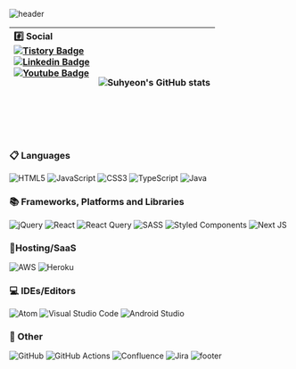 ![header](https://capsule-render.vercel.app/api?type=waving&color=8FAFD9&height=200&text=Welcome%20%20Suhyeon's%20%20Github!&animation=fadeIn&fontColor=ffffff&fontSize=40&fontAlignY=40)

|<div>#️⃣ Social<br/>[![Tistory Badge](https://img.shields.io/badge/-Tistory-black?style=for-the-badge&logo=Tistory&link=https://doqtqu.tistory.com/)](https://doqtqu.tistory.com/)<br/>[![Linkedin Badge](https://img.shields.io/badge/-LinkedIn-blue?style=for-the-badge&logo=Linkedin&logoColor=white&link=https://www.linkedin.com/in/suhyeon-jeong-839b80155/)](https://www.linkedin.com/in/suhyeon-jeong-839b80155/)<br/> [![Youtube Badge](https://img.shields.io/badge/Youtube-ff0000?style=for-the-badge&logo=youtube&link=https://www.youtube.com/channel/UC-4K9pD7X3JQ5_RK_dx5mRQ)](https://www.youtube.com/channel/UC-4K9pD7X3JQ5_RK_dx5mRQ)<br/><br/><br/><br/><br/><br/></div>|![Suhyeon's GitHub stats](https://github-readme-stats.vercel.app/api?username=ch1517&count_private=true)|
|:--|--|




### 📋 Languages
![HTML5](https://img.shields.io/badge/html5-%23E34F26.svg?style=for-the-badge&logo=html5&logoColor=white) ![JavaScript](https://img.shields.io/badge/javascript-%23323330.svg?style=for-the-badge&logo=javascript&logoColor=%23F7DF1E) ![CSS3](https://img.shields.io/badge/css3-%231572B6.svg?style=for-the-badge&logo=css3&logoColor=white) ![TypeScript](https://img.shields.io/badge/typescript-%23007ACC.svg?style=for-the-badge&logo=typescript&logoColor=white) ![Java](https://img.shields.io/badge/java-%23ED8B00.svg?style=for-the-badge&logo=java&logoColor=white)
### 📚 Frameworks, Platforms and Libraries
![jQuery](https://img.shields.io/badge/jquery-%230769AD.svg?style=for-the-badge&logo=jquery&logoColor=white) ![React](https://img.shields.io/badge/react-%2320232a.svg?style=for-the-badge&logo=react&logoColor=%2361DAFB) ![React Query](https://img.shields.io/badge/-React%20Query-FF4154?style=for-the-badge&logo=react%20query&logoColor=white) ![SASS](https://img.shields.io/badge/SASS-hotpink.svg?style=for-the-badge&logo=SASS&logoColor=white) ![Styled Components](https://img.shields.io/badge/styled--components-DB7093?style=for-the-badge&logo=styled-components&logoColor=white) ![Next JS](https://img.shields.io/badge/Next-black?style=for-the-badge&logo=next.js&logoColor=white)
### 🎈Hosting/SaaS
![AWS](https://img.shields.io/badge/AWS-%23FF9900.svg?style=for-the-badge&logo=amazon-aws&logoColor=white) ![Heroku](https://img.shields.io/badge/heroku-%23430098.svg?style=for-the-badge&logo=heroku&logoColor=white)
### 💻 IDEs/Editors
![Atom](https://img.shields.io/badge/Atom-%2366595C.svg?style=for-the-badge&logo=atom&logoColor=white) ![Visual Studio Code](https://img.shields.io/badge/Visual%20Studio%20Code-0078d7.svg?style=for-the-badge&logo=visual-studio-code&logoColor=white) ![Android Studio](https://img.shields.io/badge/Android%20Studio-3DDC84.svg?style=for-the-badge&logo=android-studio&logoColor=white)
### 🥅 Other
![GitHub](https://img.shields.io/badge/github-%23121011.svg?style=for-the-badge&logo=github&logoColor=white) ![GitHub Actions](https://img.shields.io/badge/github%20actions-%232671E5.svg?style=for-the-badge&logo=githubactions&logoColor=white) ![Confluence](https://img.shields.io/badge/confluence-%23172BF4.svg?style=for-the-badge&logo=confluence&logoColor=white) 	![Jira](https://img.shields.io/badge/jira-%230A0FFF.svg?style=for-the-badge&logo=jira&logoColor=white)
![footer](https://capsule-render.vercel.app/api?section=footer&type=waving&color=8FAFD9)
